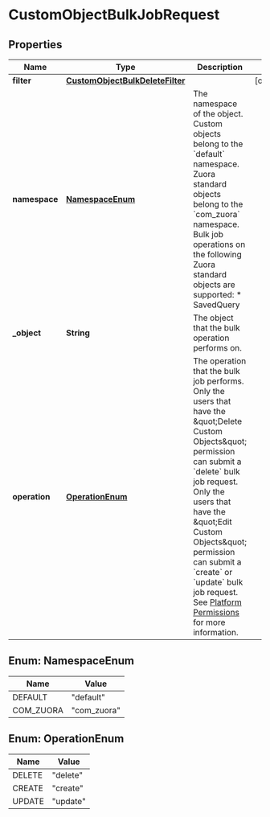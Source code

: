 

# CustomObjectBulkJobRequest


## Properties

| Name | Type | Description | Notes |
|------------ | ------------- | ------------- | -------------|
|**filter** | [**CustomObjectBulkDeleteFilter**](CustomObjectBulkDeleteFilter.md) |  |  [optional] |
|**namespace** | [**NamespaceEnum**](#NamespaceEnum) | The namespace of the object. Custom objects belong to the &#x60;default&#x60; namespace. Zuora standard objects belong to the &#x60;com_zuora&#x60; namespace. Bulk job operations on the following Zuora standard objects are supported: * SavedQuery  |  |
|**_object** | **String** | The object that the bulk operation performs on. |  |
|**operation** | [**OperationEnum**](#OperationEnum) | The operation that the bulk job performs. Only the users that have the \&quot;Delete Custom Objects\&quot; permission can submit a &#x60;delete&#x60; bulk job request. Only the users that have the \&quot;Edit Custom Objects\&quot; permission can submit a &#x60;create&#x60; or &#x60;update&#x60; bulk job request. See [Platform Permissions](https://knowledgecenter.zuora.com/Billing/Tenant_Management/A_Administrator_Settings/User_Roles/h_Platform_Roles#Platform_Permissions) for more information. |  |



## Enum: NamespaceEnum

| Name | Value |
|---- | -----|
| DEFAULT | &quot;default&quot; |
| COM_ZUORA | &quot;com_zuora&quot; |



## Enum: OperationEnum

| Name | Value |
|---- | -----|
| DELETE | &quot;delete&quot; |
| CREATE | &quot;create&quot; |
| UPDATE | &quot;update&quot; |



